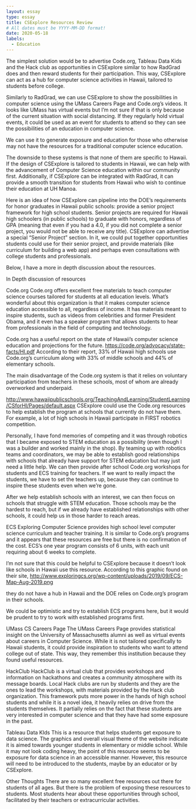 ```yaml
---
layout: essay
type: essay
title: CSExplore Resources Review
# All dates must be YYYY-MM-DD format!
date: 2020-05-18
labels:
  - Education
---	
```



The simplest solution would be to advertise Code.org, Tableau Data Kids and the Hack club as  opportunities in CSExplore similar to how RadGrad does and then reward students for their participation. This way, CSExplore can act as a hub for computer science activities in Hawaii, tailored to students before college. 

Similarly to RadGrad, we can use CSExplore to show the possibilities in computer science using the UMass Careers Page and Code.org’s videos. It looks like UMass has virtual events but I’m not sure if that is only because of the current situation with social distancing. If they regularly hold virtual events, it could be used as an event for students to attend so they can see the possibilities of an education in computer science.

We can use it to generate exposure and education for those who otherwise may not have the resources for a traditional computer science education.

The downside to these systems is that none of them are specific to Hawaii. If the design of CSExplore is tailored to students in Hawaii, we can help with the advancement of Computer Science education within our community first. Additionally, if CSExplore can be integrated with RadGrad, it can provide a smooth transition for students from Hawaii who wish to continue their education at UH Manoa. 

Here is an idea of how CSExplore can pipeline into the DOE’s requirements for honor graduates in Hawaii public schools: provide a senior project framework for high school students. Senior projects are required for Hawaii high schoolers (in public schools) to graduate with honors, regardless of GPA (meaning that  even if you had a 4.0, if you did not complete a senior project, you would not be able to receive any title). CSExplore can advertise a special “Senior Project” section. In it, we could put together opportunities students could use for their senior project, and provide materials (like curriculum for building a web app) and perhaps even consultations with college students and professionals. 



Below, I have a more in depth discussion about the resources.

In Depth discussion of resources

Code.org
Code.org offers excellent free materials to teach computer science courses tailored for students at all education levels. What’s wonderful about this organization is that it makes computer science education accessible to all, regardless of income. It has materials meant to inspire students, such as videos from celebrities and former President Obama, and it even has a speaker program that allows students to hear from professionals in the field of computing and technology. 

Code.org has a useful report on the state of Hawaii’s computer science education and projections for the future.
https://code.org/advocacy/state-facts/HI.pdf
According to their report, 33% of Hawaii high schools use Code.org’s curriculum along with 33% of middle schools and 44% of elementary schools. 

The main disadvantage of the Code.org system is that it relies on voluntary participation from teachers in these schools, most of whom are already overworked and underpaid.

http://www.hawaiipublicschools.org/TeachingAndLearning/StudentLearning/CSforHI/Pages/default.aspx
CSExplore could use the Code.org resources to help establish the program at schools that currently do not have them. For example, a lot of high schools in Hawaii participate in FIRST robotics competition. 

Personally, I have fond memories of competing and it was through robotics that I became exposed to STEM education as a possibility (even though I was a builder and worked mainly in the shop). By teaming up with robotics teams and coordinators, we may be able to establish good relationships with schools that already have support for STEM education but may just need a little help. We can then provide after school Code.org workshops for students and ECS training for teachers. If we want to really impact the students, we have to set the teachers up, because they can continue to inspire these students even when we’re gone. 

 After we help establish schools with an interest, we can then focus on schools that struggle with STEM education. Those schools may be the hardest to reach, but if we already have established relationships with other schools, it could help us in those harder to reach areas.



ECS
Exploring Computer Science provides high school level computer science curriculum and teacher training. It is similar to Code.org’s programs and it appears that these resources are free but there is no confirmation of the cost. ECS’s one year program consists of 6 units, with each unit requiring about 6 weeks to complete.

I’m not sure that this could be helpful to CSExplore because it doesn’t look like schools in Hawaii use this resource. According to this graphic found on their site, http://www.exploringcs.org/wp-content/uploads/2019/09/ECS-Map-Aug-2019.png

they do not have a hub in Hawaii and the DOE relies on Code.org’s program in their schools. 

We could be optimistic and try to establish ECS programs here, but it would be prudent to try to work with established programs first. 


UMass CS Careers Page
The UMass Careers Page provides statistical insight on the University of Massachusetts alumni as well as virtual events about careers in Computer Science. While it is not tailored specifically to Hawaii students, it could provide inspiration to students who want to attend college out of state. This way, they remember this institution because they found useful resources. 

HackClub
HackClub is a virtual club that provides workshops and information on hackathons and creates a community atmosphere with its message boards. Local Hack clubs are run by students and they are the ones to lead the workshops, with materials provided by the Hack club organization. This framework puts more power in the hands of high school students and while it is a novel idea, it heavily relies on drive from the students themselves. It partially relies on the fact that these students are very interested in computer science and that they have had some exposure in the past. 

Tableau Data KIds
This is a resource that helps students get exposure to data science. The graphics and overall visual theme of the website indicate it is aimed towards younger students in elementary or middle school. While it may not look coding heavy, the point of this resource seems to be exposure for data science in an accessible manner. However, this resource will need to be introduced to the students, maybe by an educator or by CSExplore.

Other Thoughts
There are so many excellent free resources out there for students of all ages. But there is the problem of exposing these resources to students. Most students hear about these opportunities through school, facilitated by their teachers or extracurricular activities. 


